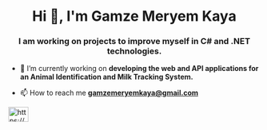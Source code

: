 <h1 align="center">Hi 👋, I'm Gamze Meryem Kaya</h1>
<h3 align="center">I am working on projects to improve myself in C# and .NET technologies.</h3>

- 🔭 I’m currently working on **developing the web and API applications for an Animal Identification and Milk Tracking System.**

- 📫 How to reach me **gamzemeryemkaya@gmail.com**

<a href="https://www.linkedin.com/in/gamze-meryem-kaya-079539237/" target="blank"><img align="center" src="https://raw.githubusercontent.com/rahuldkjain/github-profile-readme-generator/master/src/images/icons/Social/linked-in-alt.svg" alt="https://www.linkedin.com/in/gamze-meryem-kaya-079539237/" height="30" width="40" /></a>
</p>

